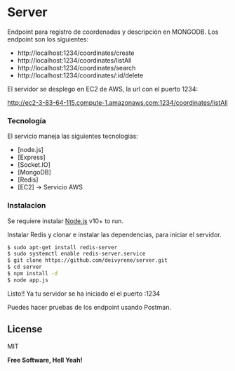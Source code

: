 # Server

Endpoint para registro de coordenadas y descripción en MONGODB. Los endpoint son los siguientes:

  - http://localhost:1234/coordinates/create
  - http://localhost:1234/coordinates/listAll
  - http://localhost:1234/coordinates/search
  - http://localhost:1234/coordinates/:id/delete

El servidor se desplego en EC2 de AWS, la url con el puerto 1234:

http://ec2-3-83-64-115.compute-1.amazonaws.com:1234/coordinates/listAll

### Tecnología 

El servicio maneja las siguientes tecnologias:

* [node.js]
* [Express]
* [Socket.IO]
* [MongoDB]
* [Redis]
* [EC2] -> Servicio AWS

### Instalacion

Se requiere instalar [Node.js](https://nodejs.org/) v10+ to run.

Instalar Redis y clonar e instalar las dependencias, para iniciar el servidor.

```sh
$ sudo apt-get install redis-server
$ sudo systemctl enable redis-server.service
$ git clone https://github.com/deivyrene/server.git
$ cd server
$ npm install -d
$ node app.js
```

Listo!! Ya tu servidor se ha iniciado el el puerto :1234

Puedes hacer pruebas de los endpoint usando Postman.

License
----

MIT


**Free Software, Hell Yeah!**


